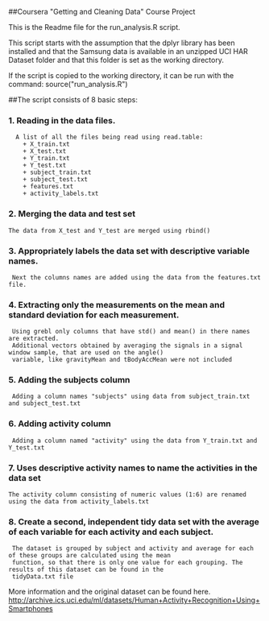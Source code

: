 ##Coursera "Getting and Cleaning Data" Course Project

This is the Readme file for the run_analysis.R script.

This script starts with the assumption that the dplyr library has been installed and that the Samsung data is available in an unzipped UCI HAR Dataset folder and that this folder is set as the working directory.

If the script is copied to the working directory, it can be run with the command: source("run_analysis.R")  

##The script consists of 8 basic steps:
### 1. Reading in the data files.
      A list of all the files being read using read.table:
        + X_train.txt
        + X_test.txt
        + Y_train.txt
        + Y_test.txt
        + subject_train.txt
        + subject_test.txt
        + features.txt
        + activity_labels.txt
        
### 2. Merging the data and test set 
    The data from X_test and Y_test are merged using rbind()
  
### 3. Appropriately labels the data set with descriptive variable names. 
     Next the columns names are added using the data from the features.txt file.

### 4. Extracting only the measurements on the mean and standard deviation for each measurement.
     Using grebl only columns that have std() and mean() in there names are extracted.
     Additional vectors obtained by averaging the signals in a signal window sample, that are used on the angle()
     variable, like gravityMean and tBodyAccMean were not included
    
### 5. Adding the subjects column
     Adding a column names "subjects" using data from subject_train.txt and subject_test.txt
    
### 6. Adding activity column
     Adding a column named "activity" using the data from Y_train.txt and Y_test.txt
     
### 7. Uses descriptive activity names to name the activities in the data set
    The activity column consisting of numeric values (1:6) are renamed using the data from activity_labels.txt 
      
### 8. Create a second, independent tidy data set with the average of each variable for each activity and each subject.
     The dataset is grouped by subject and activity and average for each of these groups are calculated using the mean
     function, so that there is only one value for each grouping. The results of this dataset can be found in the
     tidyData.txt file

More information and the original dataset can be found here.
http://archive.ics.uci.edu/ml/datasets/Human+Activity+Recognition+Using+Smartphones 
